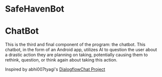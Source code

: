 # SafeHavenBot
# ChatBot
This is the third and final component of the program: the chatbot. This chatbot, in the form of an Android app, utilizes AI to question the user about a drastic action they are planning on taking, potentially causing them to rethink, question, or think again about taking this action.

Inspired by abhi007tyagi's [DialogflowChat Project](https://github.com/abhi007tyagi/DialogflowChat) 

